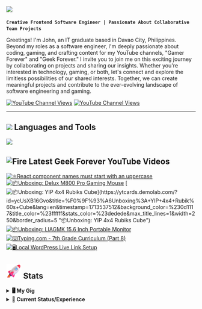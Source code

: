 <a href="https://github.com/emailjohnthomascaballero">
   <img src="https://readme-typing-svg.herokuapp.com/?font=Righteous&size=35&center=true&vCenter=true&width=500&height=70&duration=4000&color=f22b43&lines=Hello!;+I'm+John+Thomas+F.+Caballero!;+a+programmer...;+a+gamer...;+a+content+creator...;+a+streamer...;+a+freelancer." />
</a>

**`Creative Frontend Software Engineer | Passionate About Collaborative Team Projects`**

Greetings! I'm John, an IT graduate based in Davao City, Philippines. Beyond my roles as a software engineer, I'm deeply passionate about coding, gaming, and crafting content for my YouTube channels, "Gamer Forever" and "Geek Forever." I invite you to join me on this exciting journey by collaborating on projects and sharing our insights. Whether you're interested in technology, gaming, or both, let's connect and explore the limitless possibilities of our shared interests. Together, we can create meaningful projects and contribute to the ever-evolving landscape of software engineering and gaming.

<p align="left">
   <a href="https://www.youtube.com/@GamerForeverChannel"><img alt="YouTube Channel Views" src="https://img.shields.io/youtube/channel/views/UC88LrCOvWEp83DwV6-qVRzQ?style=for-the-badge&logo=youtube&label=Gamer%20Forever%20YouTube%20Views&color=%23fa3a45"></a>
   <a href="https://www.youtube.com/@GeekForeverChannel"><img alt="YouTube Channel Views" src="https://img.shields.io/youtube/channel/views/UCtujEiwlNyHon-z78FmVW7Q?style=for-the-badge&logo=youtube&label=Geek%20Forever%20YouTube%20Views&color=%23fa3a45"></a>
</p>

---

## <img src='https://user-images.githubusercontent.com/74038190/206662607-d9e7591e-bbf9-42f9-9386-29efc927bc16.gif' width="40"> Languages and Tools

<!-- LANGUAGES AND TOOLS -->

<p align="left">
   <a href="https://github.com/emailjohnthomascaballero">
      <img src="https://skillicons.dev/icons?i=html,css,js,react,ts,tailwind,bootstrap,sass,alpinejs,nodejs,pnpm,npm,yarn,nextjs,vercel,mysql,php,flutter,dart,cs,py,md,notion,git,github,vscode,sublime,wordpress,postman,figma,ps,pr,windows,androidstudio,firebase,devto,discord,gamemakerstudio,unity,gmail,linkedin,stackoverflow,twitter"/>
   </a>
</p>

## <img src="https://raw.githubusercontent.com/Tarikul-Islam-Anik/Animated-Fluent-Emojis/master/Emojis/Travel%20and%20places/Fire.png" alt="Fire" width="40" /> Latest Geek Forever YouTube Videos

<!-- BEGIN YOUTUBE-CARDS -->
[![⚛️React component names must start with an uppercase](https://ytcards.demolab.com/?id=tGfCO5xaII8&title=%E2%9A%9B%EF%B8%8FReact+component+names+must+start+with+an+uppercase&lang=en&timestamp=1713684413&background_color=%230d1117&title_color=%23ffffff&stats_color=%23dedede&max_title_lines=1&width=250&border_radius=5 "⚛️React component names must start with an uppercase")](https://www.youtube.com/watch?v=tGfCO5xaII8)
[![📦Unboxing: Delux M800 Pro Gaming Mouse](https://ytcards.demolab.com/?id=uK8KFhWrA8g&title=%F0%9F%93%A6Unboxing%3A+Delux+M800+Pro+Gaming+Mouse&lang=en&timestamp=1713619971&background_color=%230d1117&title_color=%23ffffff&stats_color=%23dedede&max_title_lines=1&width=250&border_radius=5 "📦Unboxing: Delux M800 Pro Gaming Mouse")](https://www.youtube.com/watch?v=uK8KFhWrA8g)
[![📦Unboxing: YIP 4x4 Rubik`s Cube](https://ytcards.demolab.com/?id=ycUsXB16Gvo&title=%F0%9F%93%A6Unboxing%3A+YIP+4x4+Rubik%60s+Cube&lang=en&timestamp=1713537512&background_color=%230d1117&title_color=%23ffffff&stats_color=%23dedede&max_title_lines=1&width=250&border_radius=5 "📦Unboxing: YIP 4x4 Rubik`s Cube")](https://www.youtube.com/watch?v=ycUsXB16Gvo)
[![📦Unboxing: LIAGMK 15.6 Inch Portable Monitor](https://ytcards.demolab.com/?id=wslLP6sJUv8&title=%F0%9F%93%A6Unboxing%3A+LIAGMK+15.6+Inch+Portable+Monitor&lang=en&timestamp=1713428218&background_color=%230d1117&title_color=%23ffffff&stats_color=%23dedede&max_title_lines=1&width=250&border_radius=5 "📦Unboxing: LIAGMK 15.6 Inch Portable Monitor")](https://www.youtube.com/watch?v=wslLP6sJUv8)
[![⌨️Typing.com - 7th Grade Curriculum (Part 8)](https://ytcards.demolab.com/?id=JSQEeYUknNw&title=%E2%8C%A8%EF%B8%8FTyping.com+-+7th+Grade+Curriculum+%28Part+8%29&lang=en&timestamp=1713340575&background_color=%230d1117&title_color=%23ffffff&stats_color=%23dedede&max_title_lines=1&width=250&border_radius=5 "⌨️Typing.com - 7th Grade Curriculum (Part 8)")](https://www.youtube.com/watch?v=JSQEeYUknNw)
[![🖥️Local WordPress Live Link Setup](https://ytcards.demolab.com/?id=A9zkVFlsBeA&title=%F0%9F%96%A5%EF%B8%8FLocal+WordPress+Live+Link+Setup&lang=en&timestamp=1713255611&background_color=%230d1117&title_color=%23ffffff&stats_color=%23dedede&max_title_lines=1&width=250&border_radius=5 "🖥️Local WordPress Live Link Setup")](https://www.youtube.com/watch?v=A9zkVFlsBeA)
<!-- END YOUTUBE-CARDS -->


## <img src="https://raw.githubusercontent.com/Tarikul-Islam-Anik/tarikul-islam-anik/main/assets/images/Rocket.png" width="40"> Stats

<!-- STATS -->
<details>
   <summary><b>🖥️ My Gig</b></summary>
   <table align="center">
      <thead align="center">
      <tr>
       <th colspan="5">
          <img src="https://i.pinimg.com/originals/b8/aa/8f/b8aa8f0ce3ee8c85bb9585d842cdf30c.gif" align="center" title="Anime gif" width="100%" height="auto" alt="Anime typing in a paper gif">
       </th>
     </tr>
     </thead>
     <thead align="center">
       <tr>
         <th>Computer</th>
         <th>Monitor</th>
         <th>Keyboard</th>
         <th>Mouse</th>
         <th>Earphones</th>
         <th>Table</th>
         <th>Chair</th>
       </tr>
     </thead>
     <tbody align="center">
       <tr>
         <td>
            Beelink SER5 AMD Ryzen 7 5800H Mini PC (16gb RAM / 500gb SSD)
         </td>
         <td>
            ARZOPA 16.1 144Hz 1080P Portable Gaming Monitor 
            <br> and <br>
            LIAGMK 15.6 60Hz 1080P Portable Monitor
         </td>
         <td>
            Royal Kludge RK96 Wireless Bluetooth Mechanical Keyboard
         </td>
         <td>
           Delux M800 Pro Wireless Gaming Mouse
         </td>
          <td>
           Soundcore by Anker A20i Bluetooth 5.3 Earphones
         </td>
          <td>
           FISHERMAN L-Shaped Corner Computer Table
         </td>
          <td>
             MUSSO 109B Gaming Chair
          </td>
       </tr>
     </tbody>
   </table>
</details>

<details>
   <summary><b>📶 Current Status/Experience</b></summary>
   <table align="center">
      <thead align="center">
      <tr>
       <th colspan="5">
         <img src="https://media.tenor.com/D2H0hPltOdYAAAAd/golden-boy-fake-keyboard-programing-coding-paper-book.gif" align="center" title="Anime gif" width="100%" height="auto" alt="Anime typing in a paper gif">
       </th>
     </tr>
     </thead>
     <thead align="center">
       <tr>
         <th>Logo</th>
         <th>Company</th>
         <th>Experience</th>
         <th>Tech Stack</th>
         <th>Status</th>
       </tr>
     </thead>
     <tbody align="center">
       <tr>
         <td>
            <a href="https://github.com/MMOWiki"> <img src="https://avatars.githubusercontent.com/u/132177038?s=400&u=50b7da79bfc95b09c16cae95a8660ca5202e9c3c&v=4" width="25px" style="vertical-align: middle;" /> </a>
         </td>
         <td>
            MMO WIKI <br> 
            (Client based)
         </td>
         <td>
            7 Months
         </td>
         <td>
           Next.js, React, TypeScript, Bootstrap, SASS, Node, NPM, Figma, Miro, Loom, Trello, Taiga, Discord
         </td>
          <td>
           Currently Working
         </td>
       </tr>
        <tr>
         <td>
            <a href="https://github.com/dianoiatech"> <img src="https://avatars.githubusercontent.com/u/106958509?s=200&v=4" width="25px" style="vertical-align: middle;" /> </a>
         </td>
         <td>         
            Dianoia Tech <br> 
            (Startup Company)
         </td>
         <td>
            3 Months  
         </td>
         <td>
            Nextjs, React, Tailwind, Node, PNPM, ESLint, Figma, Trello, Taiga, Discord
         </td>
         <td>
            Currently Working
         </td>
       </tr>
     </tbody>
   </table>
</details>
